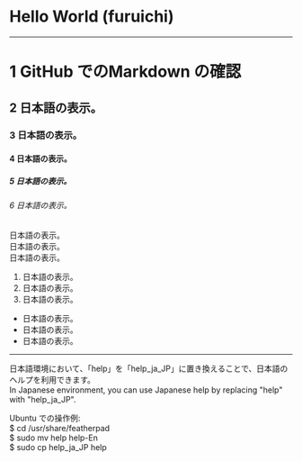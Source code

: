 # Hello World (furuichi)

---
# 1 GitHub でのMarkdown の確認

## 2 日本語の表示。

### 3 日本語の表示。

#### 4 日本語の表示。

##### 5 日本語の表示。

###### 6 日本語の表示。


日本語の表示。  
        日本語の表示。  
        日本語の表示。  


1. 日本語の表示。
2. 日本語の表示。
3. 日本語の表示。

- 日本語の表示。
- 日本語の表示。
- 日本語の表示。

---


日本語環境において、「help」を「help_ja_JP」に置き換えることで、日本語のヘルプを利用できます。  
In Japanese environment, you can use Japanese help by replacing "help" with "help_ja_JP".  
  
Ubuntu での操作例:  
$ cd /usr/share/featherpad  
$ sudo mv help help-En  
$ sudo cp help_ja_JP help  







